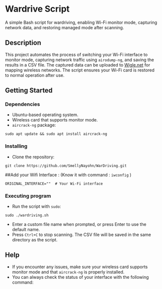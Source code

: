 # Wardrive Script

A simple Bash script for wardriving, enabling Wi-Fi monitor mode, capturing network data, and restoring managed mode after scanning.

## Description

This project automates the process of switching your Wi-Fi interface to monitor mode, capturing network traffic using `airodump-ng`, and saving the results in a CSV file. The captured data can be uploaded to [Wigle.net](https://wigle.net) for mapping wireless networks. The script ensures your Wi-Fi card is restored to normal operation after use.

## Getting Started

### Dependencies

* Ubuntu-based operating system.
* Wireless card that supports monitor mode.
* `aircrack-ng` package:

```
sudo apt update && sudo apt install aircrack-ng
```


### Installing

* Clone the repository:

```
git clone https://github.com/SmellyNayohn/WarDriving.git
```

##Add your Wifi Interface : (Know it with command : ```iwconfig``` )
```
ORIGINAL_INTERFACE=""  # Your Wi-Fi interface
```


### Executing program

* Run the script with `sudo`:
```
sudo ./wardriving.sh
```

* Enter a custom file name when prompted, or press Enter to use the default name.
* Press `Ctrl+C` to stop scanning. The CSV file will be saved in the same directory as the script.

## Help

* If you encounter any issues, make sure your wireless card supports monitor mode and that `aircrack-ng` is properly installed.
* You can always check the status of your interface with the following command:
